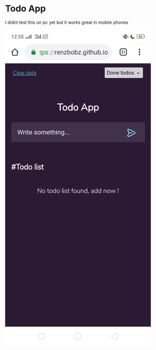 # Todo App

I didnt test this on pc yet but it works great in mobile phones 

![screenshot](TodoApp/Screenshot_2020-07-25-12-35-14-57.png)
